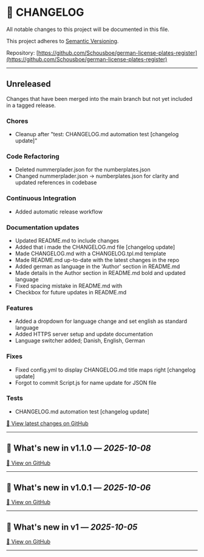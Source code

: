 # 📝 CHANGELOG

All notable changes to this project will be documented in this file.

This project adheres to [Semantic Versioning](https://semver.org/spec/v2.0.0.html).

Repository: [https://github.com/Schousboe/german-license-plates-register](https://github.com/Schousboe/german-license-plates-register)

---


##  Unreleased

Changes that have been merged into the main branch but not yet included in a tagged release.

### Chores
- Cleanup after "test: CHANGELOG.md automation test [changelog update]"

### Code Refactoring
- Deleted nummerplader.json for the numberplates.json
- Changed nummerplader.json -> numberplates.json for clarity and updated references in codebase

### Continuous Integration
- Added automatic release workflow

### Documentation updates
- Updated README.md to include changes
- Added that i made the CHANGELOG.md file [changelog update]
- Made CHANGELOG.md with a CHANGELOG.tpl.md template
- Made README.md up-to-date with the latest changes in the repo
- Added german as language in the 'Author' section in README.md
- Made details in the Author section in README.md bold and updated language
- Fixed spacing mistake in README.md with <br/>
- Checkbox for future updates in README.md

### Features
- Added a dropdown  for language change and set english as standard language
- Added HTTPS server setup and update documentation
- Language switcher added; Danish, English, German

### Fixes
- Fixed config.yml to display CHANGELOG.md title maps right [changelog update]
- Forgot to commit Script.js for name update for JSON file

### Tests
- CHANGELOG.md automation test [changelog update]




























[🔗 View latest changes on GitHub](https://github.com/Schousboe/german-license-plates-register/compare/v1.1.0...HEAD)

---



## 🚀 What's new in **v1.1.0** — _2025-10-08_



[🔗 View on GitHub](https://github.com/Schousboe/german-license-plates-register/releases/tag/v1.1.0)

---

## 🚀 What's new in **v1.0.1** — _2025-10-06_



[🔗 View on GitHub](https://github.com/Schousboe/german-license-plates-register/releases/tag/v1.0.1)

---

## 🚀 What's new in **v1** — _2025-10-05_



[🔗 View on GitHub](https://github.com/Schousboe/german-license-plates-register/releases/tag/v1)

---

